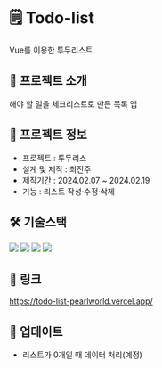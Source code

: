 # 🗒️ Todo-list
Vue를 이용한 투두리스트

## 📍 프로젝트 소개
해야 할 일을 체크리스트로 만든 목록 앱

## 🌟 프로젝트 정보
- 프로젝트 : 투두리스<br />
- 설계 및 제작 : 최진주 <br />
- 제작기간 : 2024.02.07 ~ 2024.02.19
- 기능 : 리스트 작성·수정·삭제

## 🛠️ 기술스택
<img src="https://img.shields.io/badge/HTML5-E34F26?style=flat&logo=html5&logoColor=white"/></a>
<img src="https://img.shields.io/badge/CSS3-1572B6?style=flat&logo=css3&logoColor=white"/></a>
<img src="https://img.shields.io/badge/JavaScript-F7DF1E?style=flat&logo=JavaScript&logoColor=white"/></a>
<img src="https://img.shields.io/badge/Vue.js-4FC08D?style=flat&logo=Vue.js&logoColor=white"/>

## 🔗 링크
https://todo-list-pearlworld.vercel.app/

## 🚀 업데이트
- 리스트가 0개일 때 데이터 처리(예정)
